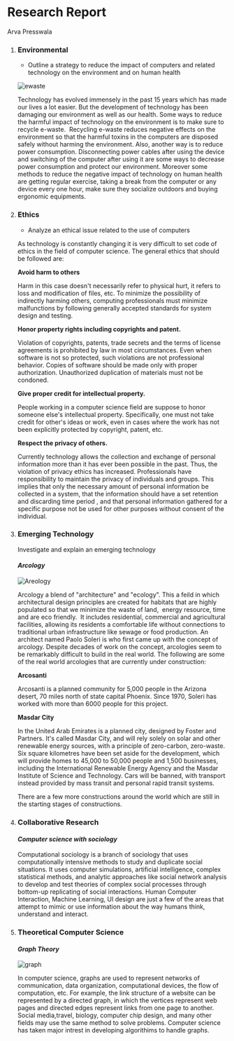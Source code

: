 # Research Report 

Arva Presswala                               

1. ### Environmental

   * Outline a strategy to reduce the impact of computers and related technology on the environment and on human health 

   ![ewaste](http://www.tcil-india.com/new/pics/EWasteimg1.JPG)

   Technology has evolved immensely in the past 15 years which has made our lives a lot easier. But the development of technology has been damaging our environment as well as our health. Some ways to reduce the harmful impact of technology on the environment is to make sure to recycle e-waste.  Recycling e-waste reduces negative effects on the environment so that the harmful toxins in the computers are disposed safely without harming the environment. Also, another way is to reduce power consumption. Disconnecting power cables after using the device and switching of the computer after using it are some ways to decrease power consumption and protect our environment. Moreover some methods to reduce the negative impact of technology on human health are getting regular exercise, taking a break from the computer or any device every one hour, make sure they socialize outdoors and buying ergonomic equipments.

2. ### Ethics

   - Analyze an ethical issue related to the use of computers

   As technology is constantly changing it is very difficult to set code of ethics in the field of computer science. The general ethics that should be followed are:

   **Avoid harm to others**

   Harm in this case doesn't necessarily refer to physical hurt, it refers to loss and modification of files, etc.  To minimize the possibility of indirectly harming others, computing professionals must minimize malfunctions by following generally accepted standards for system design and testing.

   **Honor property rights including copyrights and patent.** 

   Violation of copyrights, patents, trade secrets and the terms of license agreements is prohibited by law in most circumstances. Even when software is not so protected, such violations are not  professional behavior. Copies of software should be made only with proper authorization. Unauthorized duplication of materials must not be condoned.

   **Give proper credit for intellectual property.**

   People working in a computer science field are suppose to honor someone else's intellectual property. Specifically, one must not take credit for other's ideas or work, even in cases where the work has not been explicitly protected by copyright, patent, etc.

   **Respect the privacy of others.**

   Currently technology allows the collection and exchange of personal information more than it has ever been possible in the past. Thus, the violation of privacy ethics has increased. Professionals have responsibility to maintain the privacy of individuals and groups.  This implies that only the necessary amount of personal information be collected in a system, that the information should have a set retention and discarding time period , and that personal information gathered for a specific purpose not be used for other purposes without consent of the individual.

3. ### Emerging Technology

   Investigate and explain an emerging technology

   #### _Arcology_

   ![Areology](http://cache.gawkerassets.com/assets/images/9/2011/07/arcology.jpg)

   Arcology a blend of "architecture" and "ecology". This a feild in which architectural design principles are created for habitats that are highly populated so that we minimize the waste of land,  energy resource, time and are eco friendly.  It includes residential, commercial and agricultural facilities, allowing its residents a comfortable life without connections to traditional urban infrastructure like sewage or food production. An architect named Paolo Soleri is who first came up with the concept of arcology. Despite decades of work on the concept, arcologies seem to be remarkably difficult to build in the real world. The following are some of the real world arcologies that are currently under construction:

   **Arcosanti**

   Arcosanti is a planned community for 5,000 people in the Arizona desert, 70 miles north of state capital Phoenix. Since 1970, Soleri has worked with more than 6000 people for this project.  

   **Masdar City**

   In the United Arab Emirates is a planned city, designed by Foster and Partners. It's called Masdar City, and will rely solely on solar and other renewable energy sources, with a principle of zero-carbon, zero-waste. Six square kilometres have been set aside for the development, which will provide homes to 45,000 to 50,000 people and 1,500 businesses, including the International Renewable Energy Agency and the Masdar Institute of Science and Technology. Cars will be banned, with transport instead provided by mass transit and personal rapid transit systems.

   There are a few more constructions around the world which are still in the starting stages of constructions. 

4. ### Collaborative Research

   #### *Computer science with sociology*

   Computational sociology is a branch of sociology that uses computationally intensive methods to study  and duplicate social situations. It uses computer simulations, artificial intelligence, complex statistical methods, and analytic approaches like social network analysis to develop and test theories of complex social processes through bottom-up replicating of social interactions. Human Computer Interaction, Machine Learning, UI design are just a few of the areas that attempt to mimic or use information about the way humans think, understand and interact.

5. ### Theoretical Computer Science

   #### *Graph Theory*

   ![graph](http://www.dharwadker.org/pirzada/applications/figure_5.gif)

   In computer science, graphs are used to represent networks of communication, data organization, computational devices, the flow of computation, etc. For example, the link structure of a website can be represented by a directed graph, in which the vertices represent web pages and directed edges represent links from one page to another. Social media,travel, biology, computer chip design, and many other fields may use the same method to solve problems. Computer science has taken major intrest in developing algorithims to handle graphs. 

